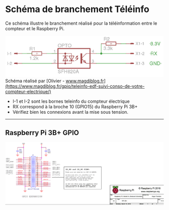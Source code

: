 # Schéma de branchement Téléinfo

Ce schéma illustre le branchement réalisé pour la téléinformation entre le compteur et le Raspberry Pi.

![Schéma de branchement Téléinfo](../images/teleinfo_schema.jpg)
Schéma réalisé par [Olivier - www.magdiblog.fr](https://www.magdiblog.fr/gpio/teleinfo-edf-suivi-conso-de-votre-compteur-electrique/)  



- I-1 et I-2 sont les bornes teleinfo du compteur électrique
- RX correspond à la broche 10 (GPIO15) du Raspberry Pi 3B+
- Vérifiez bien les connexions avant la mise sous tension.

---

## Raspberry Pi 3B+ GPIO

![Raspberry Pi 3B+ GPIO](../images/GPIO-raspberry-pi-3-b-plus-reduced-schematics.png)